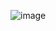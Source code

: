 ![image](https://user-images.githubusercontent.com/76841119/176961853-c55343d5-87a0-4561-820b-f3b0e312c1ea.png)
